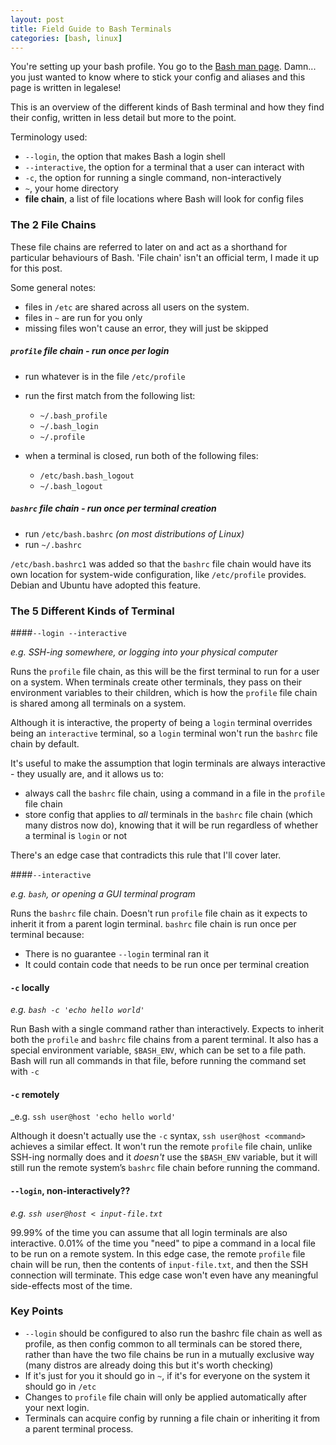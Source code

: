 ```yaml
---
layout: post
title: Field Guide to Bash Terminals
categories: [bash, linux]
---
```


You're setting up your bash profile. You go to the [Bash man page](https://linux.die.net/man/1/bash). Damn... you just
wanted to know where to stick your config and aliases and this page is written in legalese!

This is an overview of the different kinds of Bash terminal and how they find their config, written in less detail but
more to the point.

Terminology used:

- `--login`, the option that makes Bash a login shell
- `--interactive`, the option for a terminal that a user can interact with
- `-c`, the option for running a single command, non-interactively
- `~`, your home directory
- __file chain__, a list of file locations where Bash will look for config files

### The 2 File Chains

These file chains are referred to later on and act as a shorthand for particular behaviours of Bash. 'File chain' isn't an
official term, I made it up for this post.

Some general notes:
- files in `/etc` are shared across all users on the system. 
- files in `~` are run for you only
- missing files won't cause an error, they will just be skipped

##### `profile` file chain - run once per login

- run whatever is in the file `/etc/profile`
- run the first match from the following list:
  * `~/.bash_profile`
  * `~/.bash_login`
  * `~/.profile`
  
- when a terminal is closed, run both of the following files:
  * `/etc/bash.bash_logout`
  * `~/.bash_logout`

##### `bashrc` file chain - run once per terminal creation

- run `/etc/bash.bashrc` _(on most distributions of Linux)_
- run `~/.bashrc`

`/etc/bash.bashrc1` was added so that the `bashrc` file chain would have its own
location for system-wide configuration, like `/etc/profile` provides. Debian and
Ubuntu have adopted this feature.

### The 5 Different Kinds of Terminal

####`--login --interactive`

_e.g. SSH-ing somewhere, or logging into your physical computer_

Runs the `profile` file chain, as this will be the first terminal to run for a user on a system.
When terminals create other terminals, they pass on their environment variables to their
children, which is how the `profile` file chain is shared among all
terminals on a system.

Although it is interactive, the property of being a `login` terminal overrides being an `interactive` terminal, so a 
`login` terminal won't run the `bashrc` file chain by default.

It's useful to make the assumption that login terminals are always interactive - they usually are,
and it allows us to:
- always call the `bashrc` file chain, using a command in a file in the `profile` file chain
- store config that applies to _all_ terminals in the `bashrc` file chain (which many distros
now do), knowing that it will be run regardless of whether a terminal is `login` or not

There's an edge case that contradicts this rule that I'll cover later.

####`--interactive`

_e.g. `bash`, or opening a GUI terminal program_

Runs the `bashrc` file chain. Doesn't run `profile` file chain as it expects to inherit
it from a parent login terminal. `bashrc` file chain is run once per terminal because:
- There is no guarantee `--login` terminal ran it
- It could contain code that needs to be run once per terminal creation

#### `-c` locally

_e.g. `bash -c 'echo hello world'`_

Run Bash with a single command rather than interactively. Expects to inherit both the
`profile` and `bashrc` file chains from a parent terminal. It also has a special environment
variable, `$BASH_ENV`, which can be set to a file path. Bash will run all commands in that file, before 
running the command set with `-c`

#### `-c` remotely

_e.g. `ssh user@host 'echo hello world'`

Although it doesn't actually use the `-c` syntax, `ssh user@host <command>` achieves a similar effect. It won't run the
remote `profile` file chain, unlike SSH-ing normally does and it _doesn't_ use the `$BASH_ENV` variable,
but it will still run the remote system’s `bashrc` file chain before running the command.

#### `--login`, non-interactively??

_e.g. `ssh user@host < input-file.txt`_

99.99% of the time you can assume that all login terminals are also interactive. 0.01% of the time you 
"need" to pipe a command in a local file to be run on a remote system. In this edge case, the remote
`profile` file chain will be run, then the contents of `input-file.txt`, and then the SSH
connection will terminate. This edge case won't even have any meaningful side-effects most of the time.


### Key Points

- `--login` should be configured to also run the bashrc file chain as well as profile, as then config common to
all terminals can be stored there, rather than have the two file chains be run in a mutually exclusive way
(many distros are already doing this but it's worth checking)
- If it's just for you it should go in `~`, if it's for everyone on the system it should go in `/etc`
- Changes to `profile` file chain will only be applied automatically after your next login.
- Terminals can acquire config by running a file chain or inheriting it from a parent terminal process.